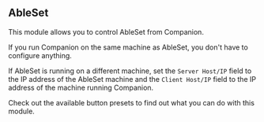 ## AbleSet

This module allows you to control AbleSet from Companion.

If you run Companion on the same machine as AbleSet, you don't have to configure anything.

If AbleSet is running on a different machine, set the `Server Host/IP` field to the IP address of the AbleSet machine and the `Client Host/IP` field to the IP address of the machine running Companion.

Check out the available button presets to find out what you can do with this module.
